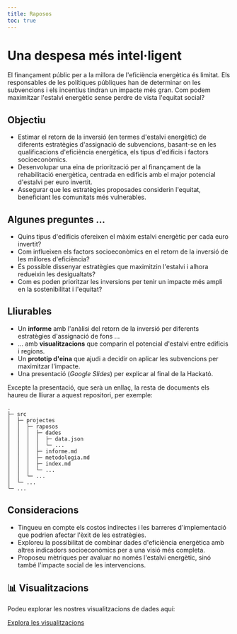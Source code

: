 ```yaml
---
title: Raposos
toc: true
---
```


<style>
  img {
    border-radius: 1rem;
    box-shadow: 0 0 1rem rgba(0,0,0,0.15);
    max-width: 42rem;
    margin:1rem;
  }
</style>

# Una despesa més intel·ligent

El finançament públic per a la millora de l'eficiència energètica és limitat. Els responsables de les polítiques públiques han de determinar on les subvencions i els incentius tindran un impacte més gran. Com podem maximitzar l'estalvi energètic sense perdre de vista l'equitat social?

## Objectiu

- Estimar el retorn de la inversió (en termes d'estalvi energètic) de diferents estratègies d'assignació de subvencions, basant-se en les qualificacions d'eficiència energètica, els tipus d'edificis i factors socioeconòmics.
- Desenvolupar una eina de priorització per al finançament de la rehabilitació energètica, centrada en edificis amb el major potencial d'estalvi per euro invertit.
- Assegurar que les estratègies proposades considerin l'equitat, beneficiant les comunitats més vulnerables.

## Algunes preguntes ...

- Quins tipus d'edificis ofereixen el màxim estalvi energètic per cada euro invertit?
- Com influeixen els factors socioeconòmics en el retorn de la inversió de les millores d'eficiència?
- És possible dissenyar estratègies que maximitzin l'estalvi i alhora redueixin les desigualtats?
- Com es poden prioritzar les inversions per tenir un impacte més ampli en la sostenibilitat i l'equitat?

## Lliurables

- Un **informe** amb l'anàlisi del retorn de la inversió per diferents estratègies d'assignació de fons ...
- ... amb **visualitzacions** que comparin el potencial d'estalvi entre edificis i regions.
- Un **prototip d'eina** que ajudi a decidir on aplicar les subvencions per maximitzar l'impacte.
- Una presentació (*Google Slides*) per explicar al final de la Hackató.

Excepte la presentació, que serà un enllaç, la resta de documents els haureu de lliurar a aquest repositori, per exemple:

```
.
├─ src
│  ├─ projectes
│  │  ├─ raposos
│  │  │  ├─ dades
│  │  │  │  ├─ data.json
│  │  │  │  └─ ...
│  │  │  ├─ informe.md
│  │  │  ├─ metodologia.md
│  │  │  ├─ index.md
│  │  │  └─ ...
│  │  └─ ...
│  └─ ...
└─ ...
```

## Consideracions

- Tingueu en compte els costos indirectes i les barreres d'implementació que podrien afectar l'èxit de les estratègies.
- Exploreu la possibilitat de combinar dades d'eficiència energètica amb altres indicadors socioeconòmics per a una visió més completa.
- Proposeu mètriques per avaluar no només l'estalvi energètic, sinó també l'impacte social de les intervencions.

## 📊 Visualitzacions

Podeu explorar les nostres visualitzacions de dades aquí:

[Explora les visualitzacions](./dades/visualitzacions/)

